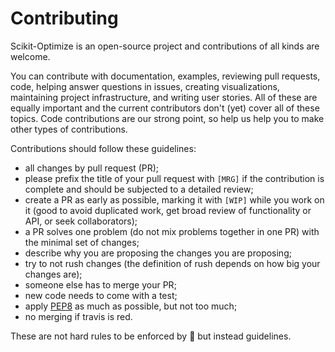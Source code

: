 # Contributing

Scikit-Optimize is an open-source project and contributions of all kinds
are welcome.

You can contribute with documentation, examples, reviewing pull requests, code,
helping answer questions in issues, creating visualizations, maintaining project
infrastructure, and writing user stories. All of these are equally important
and the current contributors don't (yet) cover all of these topics. Code
contributions are our strong point, so help us help you to make other types of
contributions.

Contributions should follow these guidelines:

* all changes by pull request (PR);
* please prefix the title of your pull request with `[MRG]` if the contribution
  is complete and should be subjected to a detailed review;
* create a PR as early as possible, marking it with `[WIP]` while you work on
  it (good to avoid duplicated work, get broad review of functionality or API,
  or seek collaborators);
* a PR solves one problem (do not mix problems together in one PR) with the
  minimal set of changes;
* describe why you are proposing the changes you are proposing;
* try to not rush changes (the definition of rush depends on how big your
  changes are);
* someone else has to merge your PR;
* new code needs to come with a test;
* apply [PEP8](https://www.python.org/dev/peps/pep-0008/) as much
  as possible, but not too much;
* no merging if travis is red.

These are not hard rules to be enforced by :police_car: but instead guidelines.
